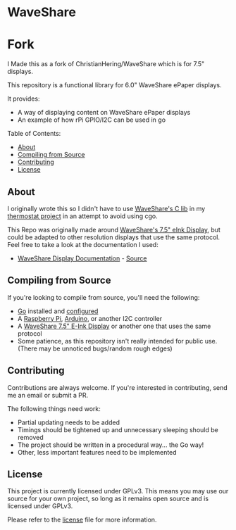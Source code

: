 WaveShare
===========

Fork
===========
I Made this as a fork of ChristianHering/WaveShare which is for 7.5" displays.

This repository is a functional library for 6.0" WaveShare ePaper displays.

It provides:

  * A way of displaying content on WaveShare ePaper displays
  * An example of how rPi GPIO/I2C can be used in go

Table of Contents:

  * [About](#about)
  * [Compiling from Source](#compiling-from-source)
  * [Contributing](#contributing)
  * [License](#license)

About
-----

I originally wrote this so I didn't have to use [WaveShare's C lib](https://github.com/waveshare/e-Paper) in my [thermostat project](https://github.com/ChristianHering) in an attempt to avoid using cgo.

This Repo was originally made around [WaveShare's 7.5" eInk Display](www.waveshare.com/7.5inch-e-paper-hat.htm), but could be adapted to other resolution displays that use the same protocol. Feel free to take a look at the documentation I used:

  * [WaveShare Display Documentation](7.5inch_e-Paper_V2_Specification.pdf) - [Source](https://www.waveshare.com/w/upload/6/60/7.5inch_e-Paper_V2_Specification.pdf)

Compiling from Source
------------

If you're looking to compile from source, you'll need the following:

  * [Go](https://golang.org) installed and [configured](https://golang.org/doc/install)
  * A [Raspberry Pi](https://www.raspberrypi.org/), [Arduino](https://www.arduino.cc/), or another I2C controller
  * A [WaveShare 7.5" E-Ink Display](www.waveshare.com/7.5inch-e-paper-hat.htm) or another one that uses the same protocol
  * Some patience, as this repository isn't really intended for public use. (There may be unnoticed bugs/random rough edges)

Contributing
------------

Contributions are always welcome. If you're interested in contributing, send me an email or submit a PR.

The following things need work:

  * Partial updating needs to be added
  * Timings should be tightened up and unnecessary sleeping should be removed
  * The project should be written in a procedural way... the Go way!
  * Other, less important features need to be implemented

License
-------

This project is currently licensed under GPLv3. This means you may use our source for your own project, so long as it remains open source and is licensed under GPLv3.

Please refer to the [license](/LICENSE) file for more information.
